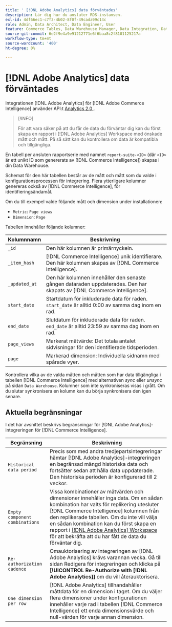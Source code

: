 ```yaml
---
title: ' [!DNL Adobe Analytics] data förväntades'
description: Lär dig hur du ansluter RDS-instansen.
exl-id: 4df66ec1-c7f3-4b02-8f0f-49cada99c14c
role: Admin, Data Architect, Data Engineer, User
feature: Commerce Tables, Data Warehouse Manager, Data Integration, Data Import/Export
source-git-commit: 6e2f9e4a9e91212771e6f6baa8c2f8101125217a
workflow-type: tm+mt
source-wordcount: '400'
ht-degree: 0%

---
```


# [!DNL Adobe Analytics] data förväntades

Integrationen [!DNL Adobe Analytics] för [!DNL Adobe Commerce Intelligence] använder API:t [Analytics 2.0 ](https://developer.adobe.com/analytics-apis/docs/2.0/#!AdobeDocs/analytics-2.0-apis/master/README.md).

>[!INFO]
>
>För att vara säker på att du får de data du förväntar dig kan du först skapa en rapport i [!DNL Adobe Analytics] Workspace med önskade mått och mått. På så sätt kan du kontrollera om data är kompatibla och tillgängliga.

En tabell per ansluten rapportserie med namnet `report-suite-<ID>` (där `<ID>` är ett unikt ID som genererats av [!DNL Commerce Intelligence]) skapas i din Data Warehouse.

Schemat för den här tabellen består av de mått och mått som du valde i konfigurationsprocessen för integrering. Flera ytterligare kolumner genereras också av [!DNL Commerce Intelligence], för identifieringsändamål.

Om du till exempel valde följande mått och dimension under installationen:
- `Metric`: `Page views`
- `Dimension`: `Page`

Tabellen innehåller följande kolumner:

| Kolumnnamn | Beskrivning |
| --- | --- |
| `_id` | Den här kolumnen är primärnyckeln. |
| `_item_hash` | [!DNL Commerce Intelligence] unik identifierare. Den här kolumnen skapas av [!DNL Commerce Intelligence]. |
| `_updated_at` | Den här kolumnen innehåller den senaste gången dataraden uppdaterades. Den har skapats av [!DNL Commerce Intelligence]. |
| `start_date` | Startdatum för inkluderade data för raden. `start_date` är alltid 0:00 av samma dag inom en rad. |
| `end_date` | Slutdatum för inkluderade data för raden. `end_date` är alltid 23:59 av samma dag inom en rad. |
| `page_views` | Markerat mätvärde: Det totala antalet sidvisningar för den identifierade tidsperioden. |
| `page` | Markerad dimension: Individuella sidnamn med spårade vyer. |

Kontrollera vilka av de valda måtten och måtten som har data tillgängliga i tabellen [!DNL Commerce Intelligence] med alternativen *sync* eller *unsync* på sidan `Data Warehouse`. Kolumner som inte synkroniseras visas i grått. Om du slutar synkronisera en kolumn kan du börja synkronisera den igen senare.

## Aktuella begränsningar

I det här avsnittet beskrivs begränsningar för [!DNL Adobe Analytics]-integreringen för [!DNL Commerce Intelligence].

| Begränsning | Beskrivning |
| --- | --- |
| `Historical data period` | Precis som med andra tredjepartsintegreringar hämtar [!DNL Adobe Analytics]-integreringen en begränsad mängd historiska data och fortsätter sedan att hålla data uppdaterade. Den historiska perioden är konfigurerad till 2 veckor. |
| `Empty component combinations` | Vissa kombinationer av mätvärden och dimensioner innehåller inga data. Om en sådan kombination har valts för replikering utesluter [!DNL Commerce Intelligence] kolumnen från den replikerade tabellen. Om du inte vill välja en sådan kombination kan du först skapa en rapport i [[!DNL Adobe Analytics] Workspace](https://experienceleague.adobe.com/docs/analytics/analyze/analysis-workspace/home.html) för att bekräfta att du har fått de data du förväntar dig. |
| `Re-authorization cadence` | Omauktorisering av integreringen av [!DNL Adobe Analytics] krävs varannan vecka. Gå till sidan Redigera för integreringen och klicka på **[!UICONTROL Re-Authorize with [!DNL Adobe Analytics]]** om du vill återauktorisera. |
| `One dimension per row` | [!DNL Adobe Analytics] tillhandahåller måttdata för en dimension i taget. Om du väljer flera dimensioner under konfigurationen innehåller varje rad i tabellen [!DNL Commerce Intelligence] ett enda dimensionsvärde och null-värden för varje annan dimension. |
